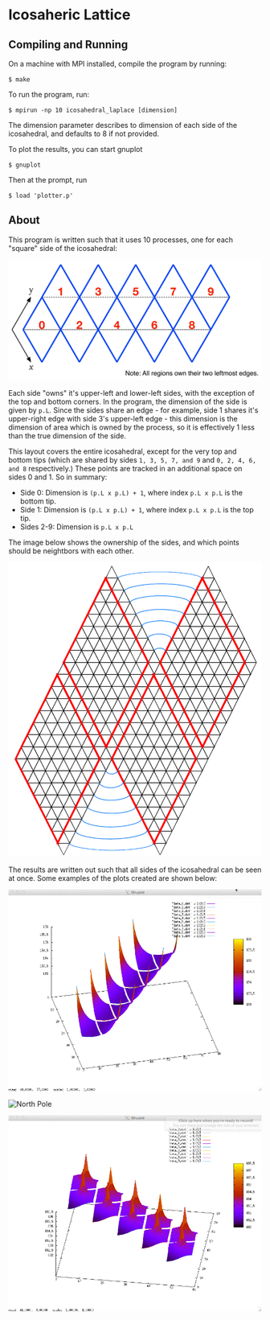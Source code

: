 # Icosaheric Lattice

## Compiling and Running

On a machine with MPI installed, compile the program by running:

    $ make

To run the program, run:

    $ mpirun -np 10 icosahedral_laplace [dimension]

The dimension parameter describes to dimension of each side of the icosahedral, and defaults to 8 if not provided.

To plot the results, you can start gnuplot

    $ gnuplot

Then at the prompt, run

    $ load 'plotter.p'

## About

This program is written such that it uses 10 processes, one for each "square" side of the icosahedral:

![Icosahedral Lattice](./images/lattice.png)

Each side "owns" it's upper-left and lower-left sides, with the exception of the top and bottom corners. In the program, the dimension of the side is given by `p.L`. Since the sides share an edge - for example, side 1 shares it's upper-right edge with side 3's upper-left edge - this dimension is the dimension of area which is owned by the process, so it is effectively 1 less than the true dimension of the side.

This layout covers the entire icosahedral, except for the very top and bottom tips (which are shared by sides `1, 3, 5, 7, and 9` and `0, 2, 4, 6, and 8` respectively.) These points are tracked in an additional space on sides 0 and 1. So in summary:

  - Side 0: Dimension is `(p.L x p.L) + 1`, where index `p.L x p.L` is the bottom tip.
  - Side 1: Dimension is `(p.L x p.L) + 1`, where index `p.L x p.L` is the top tip.
  - Sides 2-9: Dimension is `p.L x p.L`

The image below shows the ownership of the sides, and which points should be neightbors with each other.

![Icosahedral](./images/icosahedral_detail.png)

The results are written out such that all sides of the icosahedral can be seen at once. Some examples of the plots created are shown below:

![North and South Poles](./images/north_and_south_poles.gif)

![North Pole](./images/north_poles.gif)

![Center of Sides](./images/center_of_sides.gif)
